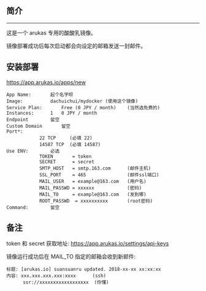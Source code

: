 ## 简介
-----------------------------
这是一个 arukas 专用的酸酸乳镜像。

镜像部署成功后每次启动都会向设定的邮箱发送一封邮件。

## 安装部署
<https://app.arukas.io/apps/new>

```
App Name:		起个名字呗
Image:			dachuichui/mydocker	(使用这个镜像)
Service Plan:		Free (0 JPY / month)	(当然选免费的)
Instances:		1	0 JPY / month
Endpoint 		留空
Custom Domain   	留空
Port*:
			22 TCP     (必填 22)		
			14587 TCP  (必填 14587)	
Use ENV:		必选
			TOKEN       = token
			SECRET      = secret
			SMTP_HOST   = smtp.163.com      (邮件主机)
			SSL_PORT    = 465               (邮件ssl端口)
			MAIL_USER   = example@163.com   (用户名)
			MAIL_PASSWD = xxxxxx            (密码)
			MAIL_TO     = example@163.com   (发到哪)
			ROOT_PASSWD  = xxxxxxxxxx       (root密码)
Command:		留空
```

## 备注
token 和 secret 获取地址: <https://app.arukas.io/settings/api-keys>

镜像运行成功后在 MAIL_TO 指定的邮箱会收到新邮件:
```
标题: [arukas.io] suansuanru updated. 2018-xx-xx xx:xx:xx
内容: xxx.xxx.xxx.xxx:xxxx      (ssh)
      ssr://xxxxxxxxxxxxxxxxxx  (你懂)
```